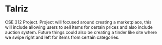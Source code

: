 # Talriz
CSE 312 Project. Project will focused around creating a marketplace, this will include allowing users to sell items for certain prices and also include auction system. Future things could also be creating a tinder like site where we swipe right and left for items from certain categories.
